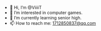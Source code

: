 - 👋 Hi, I’m @ViiiiT
- 👀 I’m interested in computer games.
- 🌱 I’m currently learning senior high. 
- 📫 How to reach me: 1712850837@qq.com

<!---
ViiiiT/ViiiiT is a ✨ special ✨ repository because its `README.md` (this file) appears on your GitHub profile.
You can click the Preview link to take a look at your changes.
--->
